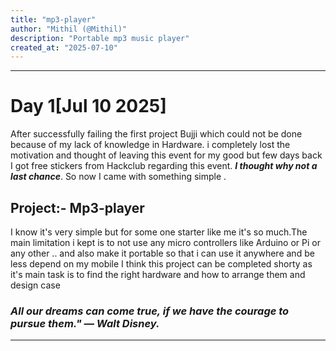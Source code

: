 ```yaml
---
title: "mp3-player"
author: "Mithil (@Mithil)"
description: "Portable mp3 music player"
created_at: "2025-07-10"
---
```

---
# Day 1[Jul 10 2025]
After successfully failing the first project Bujji which could not be done because of my lack of knowledge in Hardware. i completely lost the motivation and thought of leaving this event for my good but few days back I got free stickers from Hackclub regarding this event. ***I thought why not a last chance***. So now I came with something simple .

## Project:- Mp3-player
I know it's very simple but for some one starter like me it's so much.The main limitation i kept is to not use any micro controllers like Arduino or Pi or any other .. and also make it portable so that i can use it anywhere and be less depend on my mobile 
I think this project can be completed shorty as it's main task is to find the right hardware and how to arrange them and design case
### ***All our dreams can come true, if we have the courage to pursue them." — Walt Disney.***
---
